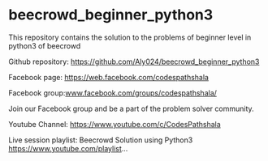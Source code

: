 # beecrowd_beginner_python3
This repository contains the solution to the problems of beginner level in python3 of beecrowd

Github repository: https://github.com/Aly024/beecrowd_beginner_python3 

Facebook page: https://web.facebook.com/codespathshala

Facebook group:www.facebook.com/groups/codespathshala/

Join our Facebook group and be a part of the problem solver community.

Youtube Channel: https://www.youtube.com/c/CodesPathshala 

Live session playlist: Beecrowd Solution using Python3 https://www.youtube.com/playlist...
